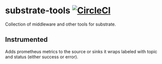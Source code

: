 # substrate-tools [![CircleCI](https://circleci.com/gh/uw-labs/substrate-tools.svg?style=svg)](https://circleci.com/gh/uw-labs/substrate-tools)
Collection of middleware and other tools for substrate.

## Instrumented 
Adds prometheus metrics to the source or sinks it wraps labeled with topic and status (either success or error).